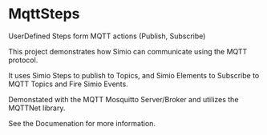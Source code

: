# MqttSteps
UserDefined Steps form MQTT actions (Publish, Subscribe)

This project demonstrates how Simio can communicate using the MQTT protocol.

It uses Simio Steps to publish to Topics, and Simio Elements to Subscribe to MQTT Topics and Fire Simio Events.

Demonstated with the MQTT Mosquitto Server/Broker and utilizes the MQTTNet library.

See the Documenation for more information.

